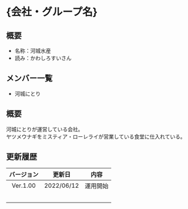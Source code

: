# {会社・グループ名}

## 概要
- 名称：河城水産
- 読み：かわしろすいさん

## メンバー一覧
- 河城にとり

## 概要
河城にとりが運営している会社。<br>
ヤツメウナギをミスティア・ローレライが営業している食堂に仕入れている。

## 更新履歴
|バージョン|更新日|内容|
|:---:|:---:|:---:|
|Ver.1.00|2022/06/12|運用開始|
||||
||||
||||
||||
||||


